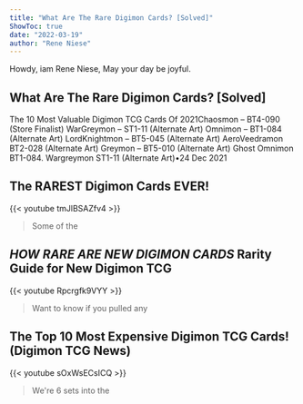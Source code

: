 ```yaml
---
title: "What Are The Rare Digimon Cards? [Solved]"
ShowToc: true 
date: "2022-03-19"
author: "Rene Niese" 
---
```


Howdy, iam Rene Niese, May your day be joyful.
## What Are The Rare Digimon Cards? [Solved]
The 10 Most Valuable Digimon TCG Cards Of 2021Chaosmon – BT4-090 (Store Finalist) 
 WarGreymon – ST1-11 (Alternate Art) 
 Omnimon – BT1-084 (Alternate Art) 
 LordKnightmon – BT5-045 (Alternate Art) 
 AeroVeedramon BT2-028 (Alternate Art) 
 Greymon – BT5-010 (Alternate Art) 
 Ghost Omnimon BT1-084. 
 Wargreymon ST1-11 (Alternate Art)•24 Dec 2021

## The RAREST Digimon Cards EVER!
{{< youtube tmJlBSAZfv4 >}}
>Some of the 

## *HOW RARE ARE NEW DIGIMON CARDS* Rarity Guide for New Digimon TCG
{{< youtube Rpcrgfk9VYY >}}
>Want to know if you pulled any 

## The Top 10 Most Expensive Digimon TCG Cards! (Digimon TCG News)
{{< youtube sOxWsECsICQ >}}
>We're 6 sets into the 

